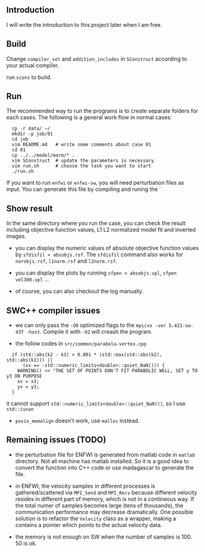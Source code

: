 ## Introduction
I will write the introduction to this project later when I am free.

## Build
Change `compiler_set` and `addition_includes` in `SConstruct` according to your
actual compiler.

run `scons` to build.

## Run
The recommended way to run the programs is to create separate folders for each
cases. The following is a general work flow in normal cases:

```
  cp -r data/ ~/
  mkdir -p job/01
  cd job
  vim README.md   # write some comments about case 01
  cd 01
  cp ../../model/marm/* .
  vim SConstruct  # update the parameters is necessary
  vim run.sh      # choose the task you want to start
  ./run.sh
```

If you want to run `enfwi` or `enfwi-sw`, you will need perturbation files as
input. You can generate this file by compiling and runing the `

## Show result
In the same directory where you run the case, you can check the result including
objective function values, L1 L2 normalized model fit and inverted images.

- you can display the numeric values of absolute objective function values by
  `sfdisfil < absobjs.rsf`. The `sfdisfil` command also works for `norobjs.rsf`,
  `l1norm.rsf` and `l2norm.rsf`.

- you can display the plots by running `sfpen < absobjs.vpl`, `sfpen vel300.vpl`
  ...

- of course, you can also checkout the log manually.

## SWC++ compiler issues
- we can only pass the `-O0` optimized flags to the `mpicxx -ver 5.421-sw-437 -host`. Compile it with `-O2` will creash the program.

- the follow codes in `src/common/parabola-vertex.cpp`

```
  if (std::abs(k2 - k1) < 0.001 * (std::max(std::abs(k2), std::abs(k1))) ||
      (xv == -std::numeric_limits<double>::quiet_NaN())) {
    WARNING() << "THE SET OF POINTS DON'T FIT PARABOLIC WELL, SET y TO y3 ON PURPOSE
    xv = x3;
    yv = y3;
  }
```

  it cannot support `std::numeric_limits<double>::quiet_NaN())`, so I use
  `std::isnan`

- `posix_memalign` doesn't work, use `malloc` instead.

## Remaining issues (TODO)
- the perturbation file for ENFWI is generated from matlab code in `matlab`
  directory. Not all machine has matlab installed. So it is a good idea to
  convert the function into C++ code or use madagascar to generate the file.

- in ENFWI, the velocity samples in different processes is gathered/scattered
  via `MPI_Send` and `MPI_Recv` because different velocity resides in different
  part of memory, which is not in a contineous way. If the total numer of
  samples becomes large (tens of thousands), the communication performance may
  decrease dramatically. One possible solution is to refactor the `Velocity`
  class as a wrapper, making a contains a pointer which points to the actual
  velocity data.

- the memory is not enough on SW when the number of samples is 100. 50 is ok.

